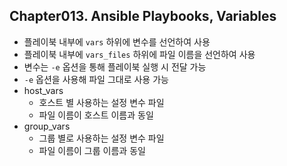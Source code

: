 
## Chapter013. Ansible Playbooks, Variables

* 플레이북 내부에 `vars` 하위에 변수를 선언하여 사용
* 플레이북 내부에 `vars_files` 하위에 파일 이름을 선언하여 사용
* 변수는 `-e` 옵션을 통해 플레이북 실행 시 전달 가능
* `-e` 옵션을 사용해 파일 그대로 사용 가능
* host_vars
    * 호스트 별 사용하는 설정 변수 파일
    * 파일 이름이 호스트 이름과 동일
* group_vars
    * 그룹 별로 사용하는 설정 변수 파일 
    * 파일 이름이 그룹 이름과 동일
